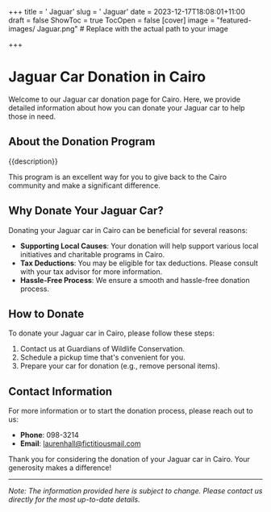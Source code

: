 +++
title = '    Jaguar'
slug = '    Jaguar'
date = 2023-12-17T18:08:01+11:00
draft = false
ShowToc = true
TocOpen = false
[cover]
image = "featured-images/    Jaguar.png"  # Replace with the actual path to your image

+++



#     Jaguar Car Donation in     Cairo

Welcome to our     Jaguar car donation page for     Cairo. Here, we provide detailed information about how you can donate your     Jaguar car to help those in need.

## About the Donation Program

{{description}}

This program is an excellent way for you to give back to the     Cairo community and make a significant difference.

## Why Donate Your     Jaguar Car?

Donating your     Jaguar car in     Cairo can be beneficial for several reasons:

- **Supporting Local Causes**: Your donation will help support various local initiatives and charitable programs in     Cairo.
- **Tax Deductions**: You may be eligible for tax deductions. Please consult with your tax advisor for more information.
- **Hassle-Free Process**: We ensure a smooth and hassle-free donation process.

## How to Donate

To donate your     Jaguar car in     Cairo, please follow these steps:

1. Contact us at     Guardians of Wildlife Conservation.
2. Schedule a pickup time that's convenient for you.
3. Prepare your car for donation (e.g., remove personal items).

## Contact Information

For more information or to start the donation process, please reach out to us:

- **Phone**: 098-3214
- **Email**:     laurenhall@fictitiousmail.com

Thank you for considering the donation of your     Jaguar car in     Cairo. Your generosity makes a difference!

---

*Note: The information provided here is subject to change. Please contact us directly for the most up-to-date details.*
